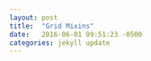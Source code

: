 ```yaml
---
layout: post
title:  "Grid Mixins"
date:   2016-06-01 09:51:23 -0500
categories: jekyll update
---
```

